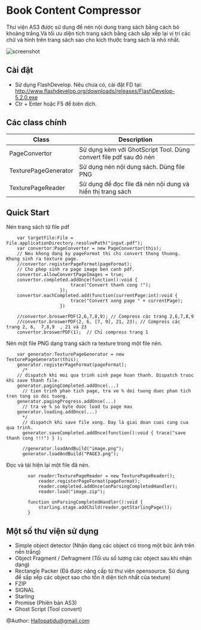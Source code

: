 # Book Content Compressor
Thư viện AS3 được sử dụng để nén nội dung trang sách bằng cách bỏ khoảng trắng.Và tối ưu diện tích trang sách bằng cách sắp xếp lại vị trí các chữ và hình trên trang sách sao cho kích thước trang sách là nhỏ nhất.

![screenshot](http://i.imgur.com/iIhiEIN.png)

Cài đặt
------------
- Sử dụng FlashDevelop. Nêu chưa có, cài đặt FD tại: http://www.flashdevelop.org/downloads/releases/FlashDevelop-5.2.0.exe
- Ctr + Enter hoặc F5 để biên dịch.

Các class chính
------------

|Class|Description|
|---|---|
|PageConvertor| Sử dụng kèm với GhotScript Tool. Dùng convert file pdf sau đó nén|
|TexturePageGenerator| Sử dụng nén nội dung sách. Dùng file PNG|
|TexturePageReader| Sử dụng để đọc file đã nén nội dung và hiển thị trang sách |

Quick Start
-----------

Nén trang sách từ file pdf
```shell
	var targetFile:File = File.applicationDirectory.resolvePath("input.pdf");			
	var convertor:PageConvertor = new PageConvertor(this);
	// Neu khong dang ky pageFormat thi chi convert thong thuong. Khong sinh ra texture page.
	//convertor.registerPageFormat(pageFormat);
	// Cho phep sinh ra page image ben canh pdf.
	convertor.allowConvertPageImages = true;
	convertor.completed.addOnce(function():void { 
						trace("Convert thanh cong !");
					});
	convertor.eachCompleted.add(function(currentPage:int):void {
						trace("Convert xong page " + currentPage);
					})

	//convertor.broswerPDF(2,6,7,8,9); // Compress các trang 2,6,7,8,9
	//convertor.broswerPDF(2, 6, [7, 9], 21, 23); // Compress các trang 2, 6,  7,8,9  , 21 và 23
	convertor.broswerPDF(1);  // Chỉ compress trang 1
```


Nén một file PNG dạng trang sách ra texture trong một file nén.
```shell
	var generator:TexturePageGenerator = new TexturePageGenerator(this);
	generator.registerPageFormat(pageFormat);
	  /*
	// dispatch khi moi qua trinh sinh page hoan thanh. Dispatch truoc khi save thanh file.
	generator.pagingCompleted.addOnce(...)
	  // tien trinh phan tich page, tra ve % doi tuong duoc phan tich tren tong so doi tuong.
	generator.pagingProgress.addOnce(...)
	  // tra ve % so byte duoc load tu page mau
	generator.loading.addOnce(...)
	  */
	  // dispatch khi save file xong. Day là giai doan cuoi cung cua qua trinh.
	  generator.saveCompleted.addOnce(function():void { trace("save thanh cong !!!") } );

	  //generator.loadAndBuild("image.png");
	  generator.loadAndBuild("PAGE3.png");
```

Đọc và tái hiện lại một file đã nén.
```shell
        var reader:TexturePageReader = new TexturePageReader();
            reader.registerPageFormat(pageFormat);
            reader.completed.addOnce(onParsingCompletedHandler);
            reader.load("image.zip");
     
        function onParsingCompletedHandler():void {
            starling.stage.addChild(reader.getStarlingPage());
        }
```


Một số thư viện sử dụng
------------
- Simple object detector (Nhận dạng các object có trong một bức ảnh trên nền trắng)
- Object Fragment / Defragment (Tối ưu số lượng các object sau khi nhận dạng)
- Rectangle Packer (Đã được nâng cấp từ thư viện opensource. Sử dụng để sắp xếp các object sao cho tốn ít diện tích nhất của texture)
- FZIP 
- SIGNAL 
- Starling 
- Promise (Phiên bản AS3)
- Ghost Script (Tool convert)
 


@Author: Hallopatidu@gmail.com
